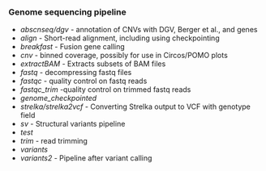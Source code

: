 ### Genome sequencing pipeline


* *abscnseq/dgv* - annotation of CNVs with DGV, Berger et al.,  and genes
* *align* - Short-read alignment, including using checkpointing
* *breakfast* - Fusion gene calling
* *cnv*	- binned coverage, possibly for use in Circos/POMO plots
* *extractBAM*	- Extracts subsets of BAM files
* *fastq* - decompressing fastq files
* *fastqc* - quality control on fastq reads
* *fastqc_trim* -quality control on trimmed fastq reads
* *genome_checkpointed*
* *strelka/strelka2vcf*   - Converting Strelka output to VCF with genotype field
* *sv* - Structural variants pipeline
* *test*
* *trim* - read trimming
* *variants*
* *variants2* - Pipeline after variant calling
